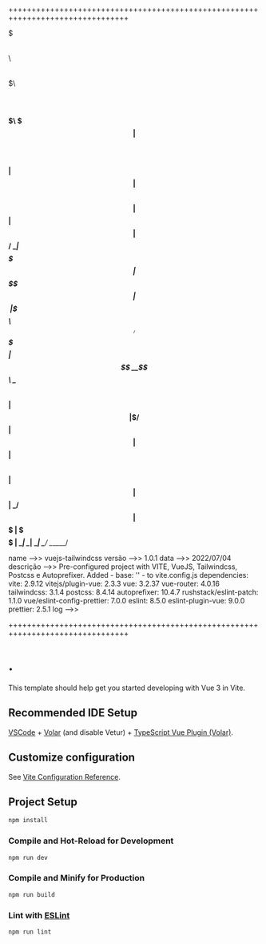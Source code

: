  ++++++++++++++++++++++++++++++++++++++++++++++++++++++++++++++++++++++++++++++++

   $$$$$$$\        $$\      $$\       $$$$$$$\         $$$$$$\  
   $$  __$$\       $$$\    $$$ |      $$  __$$\       $$  __$$\ 
   $$ |  $$ |      $$$$\  $$$$ |      $$ |  $$ |      $$ /  \__|
   $$$$$$$  |      $$\$$\$$ $$ |      $$$$$$$\ |      \$$$$$$\  
   $$  ____/       $$ \$$$  $$ |      $$  __$$\        \____$$\ 
   $$ |            $$ |\$  /$$ |      $$ |  $$ |      $$\   $$ |
   $$ |            $$ | \_/ $$ |      $$$$$$$  |      \$$$$$$  |
   \__|            \__|     \__|      \_______/        \______/ 
                                                                                                                   
                                                                                                                
   name       -->> vuejs-tailwindcss
   versão     -->> 1.0.1
   data       -->> 2022/07/04
   descrição  -->> Pre-configured project with VITE, VueJS, Tailwindcss, Postcss e Autoprefixer. Added - base: '' - to vite.config.js
   dependencies:   vite: 2.9.12
                   vitejs/plugin-vue: 2.3.3
                   vue: 3.2.37
                   vue-router: 4.0.16
                   tailwindcss: 3.1.4
                   postcss: 8.4.14
                   autoprefixer: 10.4.7
                   rushstack/eslint-patch: 1.1.0
                   vue/eslint-config-prettier: 7.0.0
                   eslint: 8.5.0
                   eslint-plugin-vue: 9.0.0
                   prettier: 2.5.1
   log        -->>

 ++++++++++++++++++++++++++++++++++++++++++++++++++++++++++++++++++++++++++++++++

# .

This template should help get you started developing with Vue 3 in Vite.

## Recommended IDE Setup

[VSCode](https://code.visualstudio.com/) + [Volar](https://marketplace.visualstudio.com/items?itemName=Vue.volar) (and disable Vetur) + [TypeScript Vue Plugin (Volar)](https://marketplace.visualstudio.com/items?itemName=Vue.vscode-typescript-vue-plugin).

## Customize configuration

See [Vite Configuration Reference](https://vitejs.dev/config/).

## Project Setup

```sh
npm install
```

### Compile and Hot-Reload for Development

```sh
npm run dev
```

### Compile and Minify for Production

```sh
npm run build
```

### Lint with [ESLint](https://eslint.org/)

```sh
npm run lint
```
    
